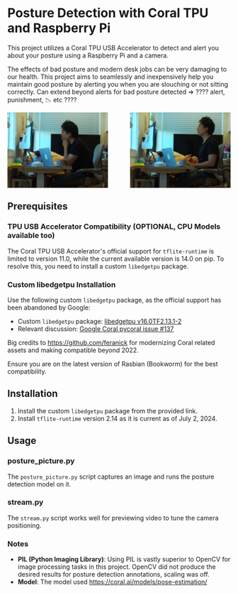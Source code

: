 # Posture Detection with Coral TPU and Raspberry Pi

This project utilizes a Coral TPU USB Accelerator to detect and alert you about your posture using a Raspberry Pi and a camera. 

The effects of bad posture and modern desk jobs can be very damaging to our health. This project aims to seamlessly and inexpensively help you maintain good posture by alerting you when you are slouching or not sitting correctly. Can extend beyond alerts for bad posture detected => ???? alert, punishment, 📉 etc ????

<div style="display: flex; justify-content: space-between;">
  <img src="https://github.com/andrewtvuong/postureberry/blob/main/movenet_result_bad_posture.jpg" alt="bad posture" style="width: 45%;">
  <img src="https://github.com/andrewtvuong/postureberry/blob/main/movenet_result_better.jpg" alt="good posture" style="width: 45%;">
</div>

## Prerequisites

### TPU USB Accelerator Compatibility (OPTIONAL, CPU Models available too)

The Coral TPU USB Accelerator's official support for `tflite-runtime` is limited to version 11.0, while the current available version is 14.0 on pip. To resolve this, you need to install a custom `libedgetpu` package.

### Custom libedgetpu Installation

Use the following custom `libedgetpu` package, as the official support has been abandoned by Google:

- Custom `libedgetpu` package: [libedgetpu v16.0TF2.13.1-2](https://github.com/feranick/libedgetpu/releases/tag/v16.0TF2.13.1-2)
- Relevant discussion: [Google Coral pycoral issue #137](https://github.com/google-coral/pycoral/issues/137)

Big credits to https://github.com/feranick for modernizing Coral related assets and making compatible beyond 2022.

Ensure you are on the latest version of Rasbian (Bookworm) for the best compatibility.

## Installation

1. Install the custom `libedgetpu` package from the provided link.
2. Install `tflite-runtime` version 2.14 as it is current as of July 2, 2024.

## Usage

### posture_picture.py

The `posture_picture.py` script captures an image and runs the posture detection model on it.

### stream.py

The `stream.py` script works well for previewing video to tune the camera positioning.

### Notes

- **PIL (Python Imaging Library)**: Using PIL is vastly superior to OpenCV for image processing tasks in this project. OpenCV did not produce the desired results for posture detection annotations, scaling was off.
- **Model**: The model used https://coral.ai/models/pose-estimation/
